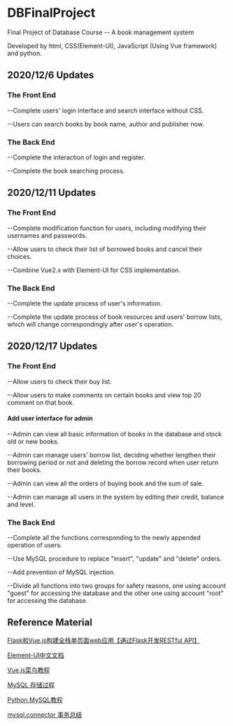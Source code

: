 # DBFinalProject
Final Project of Database Course -- A book management system

Developed by html, CSS(Element-UI), JavaScript (Using Vue framework) and python.



## 2020/12/6 Updates

### The Front End

--Complete users' login interface and search interface without CSS.

--Users can search books by book name, author and publisher now.

### The Back End

--Complete the interaction of login and register.

--Complete the book searching process.



## 2020/12/11 Updates

### The Front End

--Complete modification function for users, including modifying their usernames and passwords.

--Allow users to check their list of borrowed books and cancel their choices.

--Combine Vue2.x with Element-UI for CSS implementation.

### The Back End

--Complete the update process of user's information.

--Complete the update process of book resources and users' borrow lists, which will change correspondingly after user's operation.

## 2020/12/17 Updates

### The Front End

--Allow users to check their buy list.

--Allow users to make comments on certain books and view top 20 comment on that book.

#### Add user interface for admin

--Admin can view all basic information of books in the database and stock old or new books.

--Admin can manage users' borrow list, deciding whether lengthen their borrowing period or not and deleting the borrow record when user return their books.

--Admin can view all the orders of buying book and the sum of sale.

--Admin can manage all users in the system by editing their credit, balance and level.

### The Back End

--Complete all the functions corresponding to the newly appended operation of users.

--Use MySQL procedure to replace "insert", "update" and "delete" orders.

--Add prevention of MySQL injection.

--Divide all functions into two groups for safety reasons, one using account "guest" for accessing the database and the other one using account "root" for accessing the database.

## Reference Material

[Flask和Vue.js构建全栈单页面web应用【通过Flask开发RESTful API】](https://zhuanlan.zhihu.com/p/76588212)

[Element-UI中文文档](https://element.eleme.cn/#/zh-CN/component/input)

[Vue.js菜鸟教程](https://www.runoob.com/vue2/vue-tutorial.html)

[MySQL 存储过程](https://www.runoob.com/w3cnote/mysql-stored-procedure.html)

[Python MySQL教程](https://www.qikegu.com/docs/3263)

[mysql.connector 事务总结](https://www.cnblogs.com/yaoyu126/p/6413638.html)
